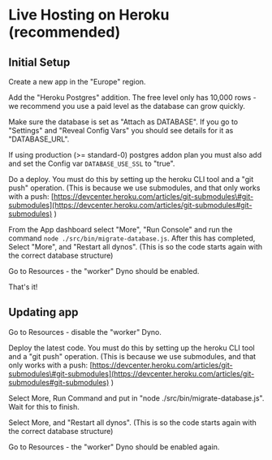 # Live Hosting on Heroku \(recommended\)

## Initial Setup

Create a new app in the "Europe" region.

Add the "Heroku Postgres" addition. The free level only has 10,000 rows - we recommend you use a paid level as the database can grow quickly.

Make sure the database is set as "Attach as DATABASE". If you go to "Settings" and "Reveal Config Vars" you should see details for it as "DATABASE\_URL".

If using production \(&gt;= standard-0\) postgres addon plan you must also add and set the Config var `DATABASE_USE_SSL` to "true".

Do a deploy. You must do this by setting up the heroku CLI tool and a "git push" operation. \(This is because we use submodules, and that only works with a push: [https://devcenter.heroku.com/articles/git-submodules\#git-submodules](https://devcenter.heroku.com/articles/git-submodules#git-submodules) \)

From the App dashboard select "More", "Run Console" and run the command `node ./src/bin/migrate-database.js`. After this has completed, Select "More", and "Restart all dynos". \(This is so the code starts again with the correct database structure\)

Go to Resources - the "worker" Dyno should be enabled.

That's it!

## Updating app

Go to Resources - disable the "worker" Dyno.

Deploy the latest code. You must do this by setting up the heroku CLI tool and a "git push" operation. \(This is because we use submodules, and that only works with a push: [https://devcenter.heroku.com/articles/git-submodules\#git-submodules](https://devcenter.heroku.com/articles/git-submodules#git-submodules) \)

Select More, Run Command and put in "node ./src/bin/migrate-database.js". Wait for this to finish.

Select More, and "Restart all dynos". \(This is so the code starts again with the correct database structure\)

Go to Resources - the "worker" Dyno should be enabled again.

